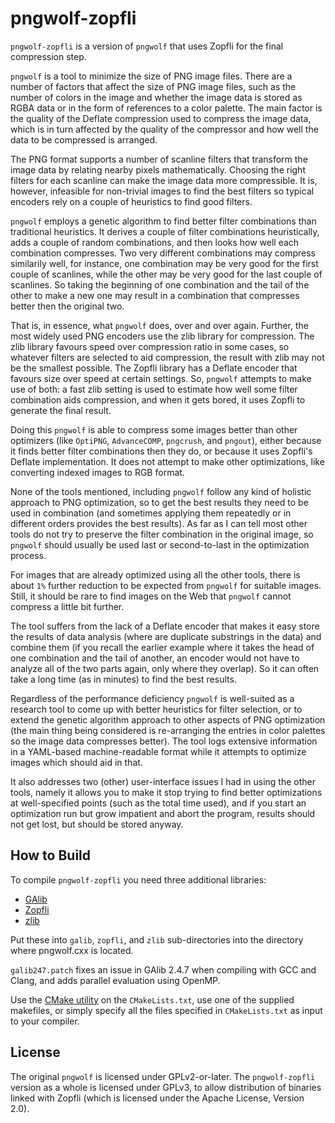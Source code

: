 
pngwolf-zopfli
==============

`pngwolf-zopfli` is a version of `pngwolf` that uses Zopfli for the
final compression step.

`pngwolf` is a tool to minimize the size of PNG image files. There are
a number of factors that affect the size of PNG image files, such as
the number of colors in the image and whether the image data is stored
as RGBA data or in the form of references to a color palette. The main
factor is the quality of the Deflate compression used to compress the
image data, which is in turn affected by the quality of the compressor
and how well the data to be compressed is arranged.

The PNG format supports a number of scanline filters that transform the
image data by relating nearby pixels mathematically. Choosing the right
filters for each scanline can make the image data more compressible. It
is, however, infeasible for non-trivial images to find the best filters
so typical encoders rely on a couple of heuristics to find good filters.

`pngwolf` employs a genetic algorithm to find better filter combinations
than traditional heuristics. It derives a couple of filter combinations
heuristically, adds a couple of random combinations, and then looks how
well each combination compresses. Two very different combinations may
compress similarily well, for instance, one combination may be very good
for the first couple of scanlines, while the other may be very good for
the last couple of scanlines. So taking the beginning of one combination
and the tail of the other to make a new one may result in a combination
that compresses better then the original two.

That is, in essence, what `pngwolf` does, over and over again. Further,
the most widely used PNG encoders use the zlib library for compression.
The zlib library favours speed over compression ratio in some cases, so
whatever filters are selected to aid compression, the result with zlib
may not be the smallest possible. The Zopfli library has a Deflate
encoder that favours size over speed at certain settings. So, `pngwolf`
attempts to make use of both: a fast zlib setting is used to estimate
how well some filter combination aids compression, and when it gets
bored, it uses Zopfli to generate the final result.

Doing this `pngwolf` is able to compress some images better than other
optimizers (like `OptiPNG`, `AdvanceCOMP`, `pngcrush`, and `pngout`),
either because it finds better filter combinations then they do, or
because it uses Zopfli's Deflate implementation. It does not attempt to
make other optimizations, like converting indexed images to RGB format.

None of the tools mentioned, including `pngwolf` follow any kind of
holistic approach to PNG optimization, so to get the best results they
need to be used in combination (and sometimes applying them repeatedly
or in different orders provides the best results). As far as I can tell
most other tools do not try to preserve the filter combination in the
original image, so `pngwolf` should usually be used last or
second-to-last in the optimization process.

For images that are already optimized using all the other tools, there
is about `1%` further reduction to be expected from `pngwolf` for
suitable images. Still, it should be rare to find images on the Web
that `pngwolf` cannot compress a little bit further.

The tool suffers from the lack of a Deflate encoder that makes it easy
store the results of data analysis (where are duplicate substrings in
the data) and combine them (if you recall the earlier example where it
takes the head of one combination and the tail of another, an encoder
would not have to analyze all of the two parts again, only where they
overlap). So it can often take a long time (as in minutes) to find the
best results.

Regardless of the performance deficiency `pngwolf` is well-suited as a
research tool to come up with better heuristics for filter selection,
or to extend the genetic algorithm approach to other aspects of PNG
optimization (the main thing being considered is re-arranging the
entries in color palettes so the image data compresses better). The
tool logs extensive information in a YAML-based machine-readable format
while it attempts to optimize images which should aid in that.

It also addresses two (other) user-interface issues I had in using the
other tools, namely it allows you to make it stop trying to find better
optimizations at well-specified points (such as the total time used),
and if you start an optimization run but grow impatient and abort the
program, results should not get lost, but should be stored anyway.


How to Build
------------

To compile `pngwolf-zopfli` you need three additional libraries:

  * [GAlib](http://lancet.mit.edu/ga/dist/)
  * [Zopfli](https://github.com/google/zopfli/)
  * [zlib](http://zlib.net/)

Put these into `galib`, `zopfli`, and `zlib` sub-directories into the
directory where pngwolf.cxx is located.

`galib247.patch` fixes an issue in GAlib 2.4.7 when compiling with GCC
and Clang, and adds parallel evaluation using OpenMP.

Use the [CMake utility](http://www.cmake.org/) on the `CMakeLists.txt`,
use one of the supplied makefiles, or simply specify all the files
specified in `CMakeLists.txt` as input to your compiler.


License
-------

The original `pngwolf` is licensed under GPLv2-or-later. The `pngwolf-zopfli`
version as a whole is licensed under GPLv3, to allow distribution of binaries
linked with Zopfli (which is licensed under the Apache License, Version 2.0).
